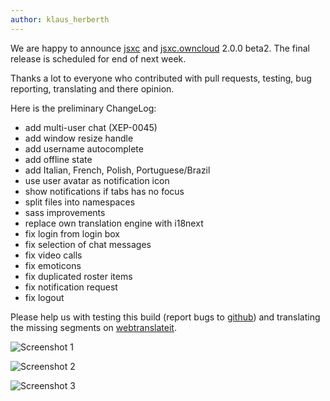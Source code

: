 ```yaml
---
author: klaus_herberth
---
```


We are happy to announce [jsxc](https://github.com/jsxc/jsxc/releases/tag/v2.0.0-beta2) and [jsxc.owncloud](https://github.com/jsxc/jsxc.owncloud/releases/tag/v2.0.0-beta2) 2.0.0 beta2. The final release is scheduled for end of next week.

Thanks a lot to everyone who contributed with pull requests, testing, bug reporting, translating and there opinion.

Here is the preliminary ChangeLog:

- add multi-user chat (XEP-0045)
- add window resize handle
- add username autocomplete
- add offline state
- add Italian, French, Polish, Portuguese/Brazil
- use user avatar as notification icon
- show notifications if tabs has no focus
- split files into namespaces
- sass improvements
- replace own translation engine with i18next
- fix login from login box
- fix selection of chat messages
- fix video calls
- fix emoticons
- fix duplicated roster items
- fix notification request
- fix logout

Please help us with testing this build (report bugs to [github](https://github.com/jsxc/jsxc/issues)) and translating the missing segments on [webtranslateit](https://webtranslateit.com/en/projects/10365-JSXC/project_locales).

![Screenshot 1]({{site.url}}/assets/v2.0.0-screenshot-1.PNG)

![Screenshot 2]({{site.url}}/assets/v2.0.0-screenshot-2.PNG)

![Screenshot 3]({{site.url}}/assets/v2.0.0-screenshot-3.PNG)
